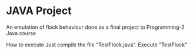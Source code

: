 # JAVA Project

An emulation of flock behaviour done as a final project to Programming-2 Java course

<h> How to execute </h>
Just compile the file "TestFlock.java". Execute "TestFlock"

